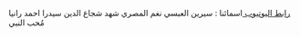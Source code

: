 [رابط اليوتيوب ](https://youtu.be/qPvZCGMjv9E?si=uUlaExoFg01rWwrl)
اسمائنا :
سيرين العبسي 
نغم المصري
شهد شجاع الدين 
سيدرا احمد
رانيا مُحب النبي
